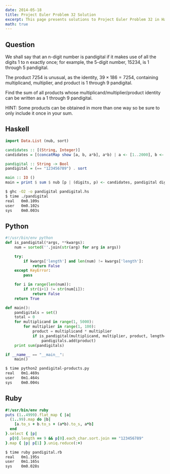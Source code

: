```yaml
---
date: 2014-05-18
title: Project Euler Problem 32 Solution
excerpt: This page presents solutions to Project Euler Problem 32 in Haskell, Python and Ruby.
math: true
---
```



## Question

We shall say that an n-digit number is pandigital if 
it makes use of all the digits 1 to n exactly once; 
for example, the 5-digit number, 15234, is 1 through 
5 pandigital.

The product 7254 is unusual, as the identity, 
$39 \times 186 = 7254$, containing multiplicand, multiplier, 
and product is 1 through 9 pandigital.

Find the sum of all products whose 
multiplicand/multiplier/product identity can be written 
as a 1 through 9 pandigital.

HINT: Some products can be obtained in more than one 
way so be sure to only include it once in your sum.






## Haskell

```haskell
import Data.List (nub, sort)

candidates :: [(String, Integer)]
candidates = [(concatMap show [a, b, a*b], a*b) | a <- [1..2000], b <- [1..50]]

pandigital :: String -> Bool
pandigital = (== "123456789") . sort

main :: IO ()
main = print $ sum $ nub [p | (digits, p) <- candidates, pandigital digits]
```


```bash
$ ghc -O2 -o pandigital pandigital.hs
$ time ./pandigital
real   0m0.109s
user   0m0.102s
sys    0m0.003s
```



## Python

```python
#!/usr/bin/env python
def is_pandigital(*args, **kwargs):
    num = sorted(''.join(str(arg) for arg in args))

    try:
        if kwargs['length'] and len(num) != kwargs['length']:
            return False
    except KeyError:
        pass

    for i in range(len(num)):
        if str(i+1) != str(num[i]):
            return False
    return True

def main():
    pandigitals = set()
    total = 0
    for multiplicand in range(1, 5000):
        for multiplier in range(1, 100):
            product = multiplicand * multiplier
            if is_pandigital(multiplicand, multiplier, product, length=9):
                pandigitals.add(product)
    print sum(pandigitals)

if __name__ == "__main__":
    main()
```


```bash
$ time python2 pandigital-products.py
real   0m1.469s
user   0m1.464s
sys    0m0.004s
```



## Ruby

```ruby
#!/usr/bin/env ruby
puts (1..4999).flat_map { |a|
  (1..99).map do |b|  
    [a.to_s + b.to_s + (a*b).to_s, a*b]
  end
}.select { |p| 
  p[0].length == 9 && p[0].each_char.sort.join == "123456789"
}.map { |p| p[1] }.uniq.reduce(:+)
```


```bash
$ time ruby pandigital.rb
real   0m1.195s
user   0m1.165s
sys    0m0.028s
```


